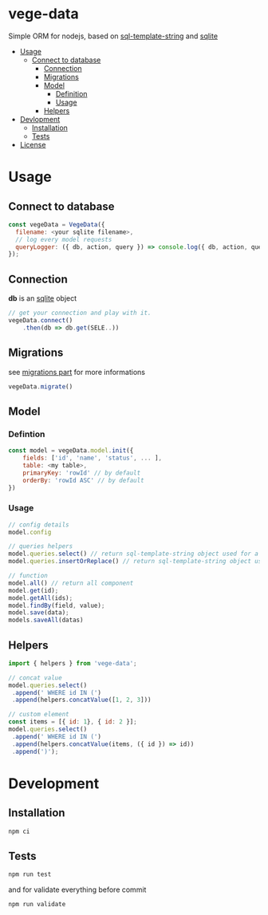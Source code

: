 # vege-data
Simple ORM for nodejs, based on [sql-template-string](https://github.com/felixfbecker/node-sql-template-strings#readme) and [sqlite](https://github.com/kriasoft/node-sqlite#readme)

<!-- TOC -->
- [Usage](#usage)
  - [Connect to database](#connect-to-database)
    - [Connection](#connection)
    - [Migrations](#migrations)
    - [Model](#model)
        - [Definition](#definition)
        - [Usage](#usage-1)
    - [Helpers](#helpers)
- [Devlopment](#devlopment)
    - [Installation](#tnstallation)
    - [Tests](#tests)
- [License](#license)

<!-- TOC END -->


# Usage

## Connect to database
```js
const vegeData = VegeData({
  filename: <your sqlite filename>,
  // log every model requests
  queryLogger: ({ db, action, query }) => console.log({ db, action, query })
});
```

## Connection

__db__ is an [sqlite](https://github.com/kriasoft/node-sqlite#readme) object

```js
// get your connection and play with it.
vegeData.connect()
    .then(db => db.get(SELE..))
```
## Migrations
see [migrations part](https://github.com/kriasoft/node-sqlite#migrations) for more informations
```js
vegeData.migrate()
```

## Model

### Defintion
```js
const model = vegeData.model.init({
    fields: ['id', 'name', 'status', ... ],
    table: <my table>,
    primaryKey: 'rowId' // by default
    orderBy: 'rowId ASC' // by default
})
```

### Usage

```js
// config details
model.config

// queries helpers
model.queries.select() // return sql-template-string object used for a standard select
model.queries.insertOrReplace() // return sql-template-string object used for save

// function
model.all() // return all component
model.get(id);
model.getAll(ids);
model.findBy(field, value);
model.save(data);
models.saveAll(datas)
```


## Helpers

```js
import { helpers } from 'vege-data';

// concat value
model.queries.select()
 .append(' WHERE id IN (')
 .append(helpers.concatValue([1, 2, 3]))

// custom element
const items = [{ id: 1}, { id: 2 }];
model.queries.select()
 .append(' WHERE id IN (')
 .append(helpers.concatValue(items, ({ id }) => id))
 .append(')');

```


# Development
## Installation

```sh
npm ci
```

## Tests
```sh
npm run test
```
and for validate everything before commit
```sh
npm run validate
```
